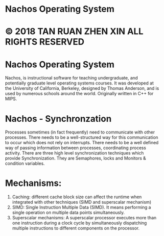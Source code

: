 # Nachos Operating System
# © 2018 TAN RUAN ZHEN XIN ALL RIGHTS RESERVED

# Nachos Operating System

Nachos, is instructional software for teaching undergraduate, and potentially graduate level operating systems courses. It was developed at the University of California, Berkeley, designed by Thomas Anderson, and is used by numerous schools around the world.
Originally written in C++ for MIPS.

# Nachos - Synchronzation

Processes sometimes (in fact frequently) need to communicate with other processes. There needs to be a well-structured way for this communication to occur which does not rely on interrupts. There needs to be a well defined way of passing information between processes, coordinating process activity. There are three high level synchronization techniques which provide Synchronization. They are Semaphores, locks and Monitors & condition variables.

# Mechanisms:
1.	Caching: different cache block size can affect the runtime when integrated with other techniques (SIMD and superscalar mechanism)
2.	SIMD: Single Instruction Multiple Data (SIMD). It means performing a single operation on multiple data points simultaneously.
3.	Superscalar mechanisms: A superscalar processor executes more than one instruction 
during a clock cycle by simultaneously dispatching multiple instructions to different components on the processor. 
